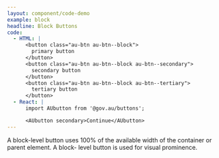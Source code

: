 ```yaml
---
layout: component/code-demo
example: block
headline: Block Buttons
code:
  - HTML: |
      <button class="au-btn au-btn--block">
        primary button
      </button>
      <button class="au-btn au-btn--block au-btn--secondary">
        secondary button
      </button>
      <button class="au-btn au-btn--block au-btn--tertiary">
        tertiary button
      </button>
  - React: |
      import AUbutton from '@gov.au/buttons';

      <AUbutton secondary>Continue</AUbutton>
---
```


A block-level button uses 100% of the available width of the container or parent element.
A block- level button is used for visual prominence.
